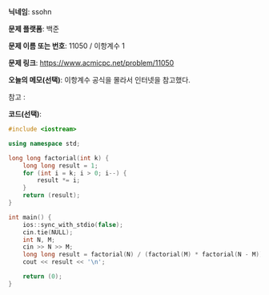 **닉네임**: ssohn

**문제 플랫폼**: 백준

**문제 이름 또는 번호**: 11050 / 이항계수 1

**문제 링크**: https://www.acmicpc.net/problem/11050

**오늘의 메모(선택)**: 이항계수 공식을 몰라서 인터넷을 참고했다.

참고 :

**코드(선택)**:

```c++
#include <iostream>

using namespace std;

long long factorial(int k) {
	long long result = 1;
	for (int i = k; i > 0; i--) {
		result *= i;
	}
	return (result);
}

int main() {
	ios::sync_with_stdio(false);
	cin.tie(NULL);
	int N, M;
	cin >> N >> M;
	long long result = factorial(N) / (factorial(M) * factorial(N - M));
	cout << result << '\n';

	return (0);
}
```
